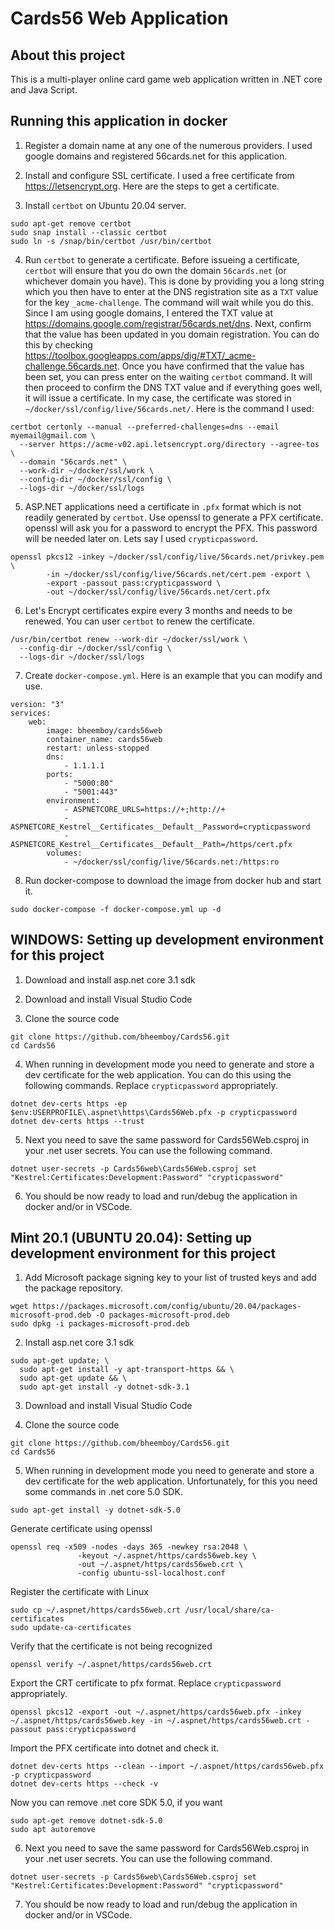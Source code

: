# Cards56 Web Application
## About this project
This is a multi-player online card game web application written in .NET core and Java Script.

## Running this application in docker

1. Register a  domain name at any one of the numerous providers. I used google domains and registered 56cards.net for this application.

2. Install and configure SSL certificate. I used a free certificate from https://letsencrypt.org. Here are the steps to get a certificate.

3. Install `certbot` on Ubuntu 20.04 server.
```
sudo apt-get remove certbot
sudo snap install --classic certbot
sudo ln -s /snap/bin/certbot /usr/bin/certbot
```
4. Run `certbot` to generate a certificate. Before issueing a certificate, `certbot` will ensure that you do own the domain `56cards.net` (or whichever domain you have). This is done by providing you a long string which you then have to enter at the DNS registration site as a `TXT` value for the key `_acme-challenge`. The command will wait while you do this. 
Since I am using google domains, I entered the TXT value at https://domains.google.com/registrar/56cards.net/dns. Next, confirm that the value has been updated in you domain registration. You can do this by checking https://toolbox.googleapps.com/apps/dig/#TXT/_acme-challenge.56cards.net.
Once you have confirmed that the value has been set, you can press enter on the waiting `certbot` command. It will then proceed to confirm the DNS TXT value and if everything goes well, it will issue a certificate. In my case, the certificate was stored in `~/docker/ssl/config/live/56cards.net/`. Here is the command I used:
```
certbot certonly --manual --preferred-challenges=dns --email myemail@gmail.com \
  --server https://acme-v02.api.letsencrypt.org/directory --agree-tos \
  --domain "56cards.net" \
  --work-dir ~/docker/ssl/work \
  --config-dir ~/docker/ssl/config \
  --logs-dir ~/docker/ssl/logs
```

5. ASP.NET applications need a certificate in `.pfx` format which is not readily generated by `certbot`. Use openssl to generate a PFX certificate. openssl will ask you for a password to encrypt the PFX. This password will be needed later on. Lets say I used `crypticpassword`.
```
openssl pkcs12 -inkey ~/docker/ssl/config/live/56cards.net/privkey.pem \
        -in ~/docker/ssl/config/live/56cards.net/cert.pem -export \
        -export -passout pass:crypticpassword \
        -out ~/docker/ssl/config/live/56cards.net/cert.pfx
```

6. Let's Encrypt certificates expire every 3 months and needs to be renewed. You can user `certbot` to renew the certificate.
```
/usr/bin/certbot renew --work-dir ~/docker/ssl/work \
  --config-dir ~/docker/ssl/config \
  --logs-dir ~/docker/ssl/logs
```

7. Create `docker-compose.yml`. Here is an example that you can modify and use.
```YML
version: "3"
services:
    web:
        image: bheemboy/cards56web
        container_name: cards56web
        restart: unless-stopped
        dns:
            - 1.1.1.1
        ports:
            - "5000:80"
            - "5001:443"
        environment:
            - ASPNETCORE_URLS=https://+;http://+
            - ASPNETCORE_Kestrel__Certificates__Default__Password=crypticpassword
            - ASPNETCORE_Kestrel__Certificates__Default__Path=/https/cert.pfx
        volumes:
            - ~/docker/ssl/config/live/56cards.net:/https:ro
```

8. Run docker-compose to download the image from docker hub and start it.
```
sudo docker-compose -f docker-compose.yml up -d
```

## WINDOWS: Setting up development environment for this project

1. Download and install asp.net core 3.1 sdk

2. Download and install Visual Studio Code

3. Clone the source code
```
git clone https://github.com/bheemboy/Cards56.git
cd Cards56
```
4. When running in development mode you need to generate and store a dev certificate for the web application. You can do this using the following commands. Replace `crypticpassword` appropriately.
```
dotnet dev-certs https -ep $env:USERPROFILE\.aspnet\https\Cards56Web.pfx -p crypticpassword
dotnet dev-certs https --trust
```
5. Next you need to save the same password for Cards56Web.csproj in your .net user secrets. You can use the following command.
```
dotnet user-secrets -p Cards56web\Cards56Web.csproj set "Kestrel:Certificates:Development:Password" "crypticpassword"
```
6. You should be now ready to load and run/debug the application in docker and/or in VSCode.

## Mint 20.1 (UBUNTU 20.04): Setting up development environment for this project

1. Add Microsoft package signing key to your list of trusted keys and add the package repository.
```
wget https://packages.microsoft.com/config/ubuntu/20.04/packages-microsoft-prod.deb -O packages-microsoft-prod.deb
sudo dpkg -i packages-microsoft-prod.deb
```
2. Install asp.net core 3.1 sdk
```
sudo apt-get update; \
  sudo apt-get install -y apt-transport-https && \
  sudo apt-get update && \
  sudo apt-get install -y dotnet-sdk-3.1
```
3. Download and install Visual Studio Code

4. Clone the source code
```
git clone https://github.com/bheemboy/Cards56.git
cd Cards56
```
5. When running in development mode you need to generate and store a dev certificate for the web application. Unfortunately, for this you need some commands in .net core 5.0 SDK. 
```
sudo apt-get install -y dotnet-sdk-5.0
```
Generate certificate using openssl
```
openssl req -x509 -nodes -days 365 -newkey rsa:2048 \
               -keyout ~/.aspnet/https/cards56web.key \
               -out ~/.aspnet/https/cards56web.crt \
               -config ubuntu-ssl-localhost.conf
```
Register the certificate with Linux
```
sudo cp ~/.aspnet/https/cards56web.crt /usr/local/share/ca-certificates
sudo update-ca-certificates
```
Verify that the certificate is not being recognized
```
openssl verify ~/.aspnet/https/cards56web.crt
```
Export the CRT certificate to pfx format. Replace `crypticpassword` appropriately.
```
openssl pkcs12 -export -out ~/.aspnet/https/cards56web.pfx -inkey ~/.aspnet/https/cards56web.key -in ~/.aspnet/https/cards56web.crt -passout pass:crypticpassword
```
Import the PFX certificate into dotnet and check it.
```
dotnet dev-certs https --clean --import ~/.aspnet/https/cards56web.pfx -p crypticpassword
dotnet dev-certs https --check -v
```
Now you can remove .net core SDK 5.0, if you want
```
sudo apt-get remove dotnet-sdk-5.0
sudo apt autoremove
```
6. Next you need to save the same password for Cards56Web.csproj in your .net user secrets. You can use the following command.
```
dotnet user-secrets -p Cards56web\Cards56Web.csproj set "Kestrel:Certificates:Development:Password" "crypticpassword"
```
7. You should be now ready to load and run/debug the application in docker and/or in VSCode.

